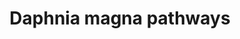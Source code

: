 ---
common: "D. magna"
latin: "Daphnia magna"
bridgedb-code: Da
ncbi: "35525"
title: "Daphnia magna pathways"
description:
homology: 
group: "Invertebrates"
---